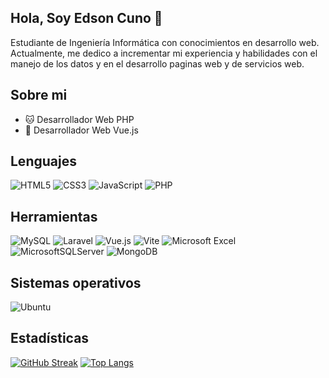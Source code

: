 <!--  <div align=center> <img src="https://assets-v2.lottiefiles.com/a/7bcc07ec-1168-11ee-b4dd-d76ae6b5f95a/kCBaZ8LWCC.lottie" width="40%" height="4%"> </div>  -->
<!-- https://github.com/Ileriayo/markdown-badges -->
<!-- https://dev.to/nikolab/complete-list-of-github-markdown-emoji-markup-5aia -->
## Hola, Soy Edson Cuno 👋
Estudiante de Ingeniería Informática con conocimientos en desarrollo web.
Actualmente, me dedico a incrementar mi experiencia y habilidades con el manejo de los datos y en el desarrollo paginas web y de servicios web.

## Sobre mi
- :cat: Desarrollador Web PHP
- :dog: Desarrollador Web Vue.js

## Lenguajes
![HTML5](https://img.shields.io/badge/html5-%23E34F26.svg?style=for-the-badge&logo=html5&logoColor=white)
![CSS3](https://img.shields.io/badge/css3-%231572B6.svg?style=for-the-badge&logo=css3&logoColor=white)
![JavaScript](https://img.shields.io/badge/javascript-%23323330.svg?style=for-the-badge&logo=javascript&logoColor=%23F7DF1E)
![PHP](https://img.shields.io/badge/php-%23777BB4.svg?style=for-the-badge&logo=php&logoColor=white)

## Herramientas
![MySQL](https://img.shields.io/badge/mysql-4479A1.svg?style=for-the-badge&logo=mysql&logoColor=white)
![Laravel](https://img.shields.io/badge/laravel-%23FF2D20.svg?style=for-the-badge&logo=laravel&logoColor=white)
![Vue.js](https://img.shields.io/badge/vuejs-%2335495e.svg?style=for-the-badge&logo=vuedotjs&logoColor=%234FC08D)
![Vite](https://img.shields.io/badge/vite-%23646CFF.svg?style=for-the-badge&logo=vite&logoColor=white)
![Microsoft Excel](https://img.shields.io/badge/Microsoft_Excel-217346?style=for-the-badge&logo=microsoft-excel&logoColor=white)
![MicrosoftSQLServer](https://img.shields.io/badge/Microsoft%20SQL%20Server-CC2927?style=for-the-badge&logo=microsoft%20sql%20server&logoColor=white)
![MongoDB](https://img.shields.io/badge/MongoDB-%234ea94b.svg?style=for-the-badge&logo=mongodb&logoColor=white)
## Sistemas operativos
![Ubuntu](https://img.shields.io/badge/Ubuntu-E95420?style=for-the-badge&logo=ubuntu&logoColor=white)
## Estadísticas
[![GitHub Streak](http://github-readme-streak-stats.herokuapp.com?user=edsoncuno&theme=tokyonight&border_radius=5&locale=es&date_format=j%20M%5B%20Y%5D&mode=weekly)](https://git.io/streak-stats)
[![Top Langs](https://github-readme-stats.vercel.app/api/top-langs/?username=anuraghazra&layout=pie)](https://git.io/streak-stats)
